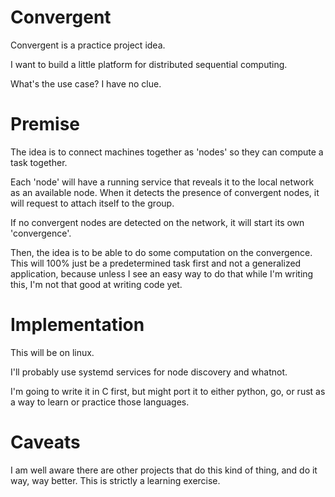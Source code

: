 # Convergent


Convergent is a practice project idea.

I want to build a little platform for distributed sequential computing. 

What's the use case? I have no clue.

Premise
=======

The idea is to connect machines together as 'nodes' so they can compute a task together. 

Each 'node' will have a running service that reveals it to the local network as an available node.
When it detects the presence of convergent nodes, it will request to attach itself to the group.

If no convergent nodes are detected on the network, it will start its own 'convergence'.

Then, the idea is to be able to do some computation on the convergence. This will 100% just be a predetermined task first
and not a generalized application, because unless I see an easy way to do that while I'm writing this, I'm not that good
at writing code yet.

Implementation
==============

This will be on linux.

I'll probably use systemd services for node discovery and whatnot. 

I'm going to write it in C first, but might port it to either python, go, or rust as a way to learn or practice those languages.

Caveats
=======

I am well aware there are other projects that do this kind of thing, and do it way, way better. This is strictly a learning exercise.
